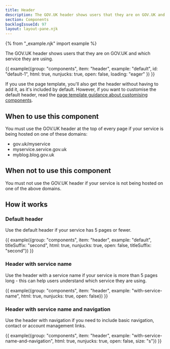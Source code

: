 ```yaml
---
title: Header
description: The GOV.UK header shows users that they are on GOV.UK and which service they are using
section: Components
backlogIssueId: 97
layout: layout-pane.njk
---
```


{% from "_example.njk" import example %}

The GOV.UK header shows users that they are on GOV.UK and which service they are using.

{{ example({group: "components", item: "header", example: "default", id: "default-1", html: true, nunjucks: true, open: false, loading: "eager" }) }}

If you use the page template, you'll also get the header without having to add it, as it's included by default. However, if you want to customise the default header, read the [page template guidance about customising components](/styles/page-template/#changing-template-content).

## When to use this component

You must use the GOV.UK header at the top of every page if your service is being hosted on one of these domains:

- gov.uk/myservice
- myservice.service.gov.uk
- myblog.blog.gov.uk

## When not to use this component

You must not use the GOV.UK header if your service is not being hosted on one of the above domains.


## How it works

### Default header

Use the default header if your service has 5 pages or fewer.

{{ example({group: "components", item: "header", example: "default", titleSuffix: "second", html: true, nunjucks: true, open: false, titleSuffix: "second"}) }}

### Header with service name

Use the header with a service name if your service is more than 5 pages long - this can help users understand which service they are using.

{{ example({group: "components", item: "header", example: "with-service-name", html: true, nunjucks: true, open: false}) }}

### Header with service name and navigation

Use the header with navigation if you need to include basic navigation, contact or account management links.

{{ example({group: "components", item: "header", example: "with-service-name-and-navigation", html: true, nunjucks: true, open: false, size: "s"}) }}
